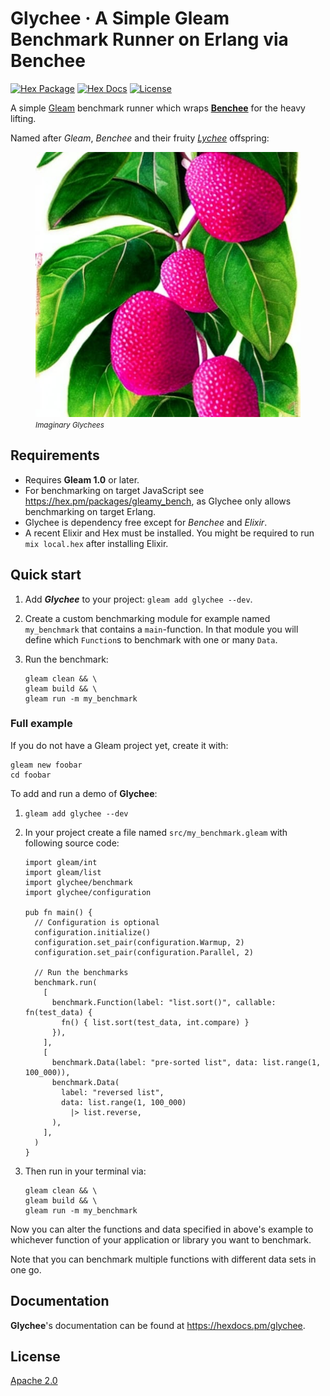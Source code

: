 # Glychee · A Simple Gleam Benchmark Runner on Erlang via Benchee

[![Hex Package](https://img.shields.io/hexpm/v/glychee?color=ffaff3&label=%F0%9F%93%A6)](https://hex.pm/packages/glychee)
[![Hex Docs](https://img.shields.io/badge/hex-docs-ffaff3?label=%F0%9F%93%9A)](https://hexdocs.pm/glychee/)
[![License](https://img.shields.io/hexpm/l/glychee?color=ffaff3&label=%F0%9F%93%83)](https://github.com/inoas/glychee/blob/main/LICENSE)

A simple [Gleam](https://gleam.run) benchmark runner which wraps [**Benchee**](https://github.com/bencheeorg/benchee) for the heavy lifting.

Named after *Gleam*, *Benchee* and their fruity [*Lychee*](https://en.wikipedia.org/wiki/Lychee) offspring:

<figure>
  <img src="https://raw.githubusercontent.com/inoas/glychee/main/glychee-logo.jpg" alt="Glychee Logo" style="max-height: 33vh; width: auto; height: auto" width="480" height="480"/>
  <figcaption><i><small>Imaginary Glychees</small></i></figcaption>
</figure>

## Requirements

- Requires **Gleam 1.0** or later.
- For benchmarking on target JavaScript see <https://hex.pm/packages/gleamy_bench>,
  as Glychee only allows benchmarking on target Erlang.
- Glychee is dependency free except for *Benchee* and *Elixir*.
- A recent Elixir and Hex must be installed. You might be required to run
  `mix local.hex` after installing Elixir.

## Quick start

1. Add ***Glychee*** to your project: `gleam add glychee --dev`.
2. Create a custom benchmarking module for example named `my_benchmark` that
   contains a `main`-function. In that module you will define which `Function`s
   to benchmark with one or many `Data`.
3. Run the benchmark:

   ```shell
   gleam clean && \
   gleam build && \
   gleam run -m my_benchmark
   ```

### Full example

If you do not have a Gleam project yet, create it with:

```shell
gleam new foobar
cd foobar
```

To add and run a demo of **Glychee**:

1. `gleam add glychee --dev`
2. In your project create a file named `src/my_benchmark.gleam` with following source code:

   ```gleam
   import gleam/int
   import gleam/list
   import glychee/benchmark
   import glychee/configuration

   pub fn main() {
     // Configuration is optional
     configuration.initialize()
     configuration.set_pair(configuration.Warmup, 2)
     configuration.set_pair(configuration.Parallel, 2)

     // Run the benchmarks
     benchmark.run(
       [
         benchmark.Function(label: "list.sort()", callable: fn(test_data) {
           fn() { list.sort(test_data, int.compare) }
         }),
       ],
       [
         benchmark.Data(label: "pre-sorted list", data: list.range(1, 100_000)),
         benchmark.Data(
           label: "reversed list",
           data: list.range(1, 100_000)
             |> list.reverse,
         ),
       ],
     )
   }
   ```

3. Then run in your terminal via:

   ```shell
   gleam clean && \
   gleam build && \
   gleam run -m my_benchmark
   ```

Now you can alter the functions and data specified in above's example to
whichever function of your application or library you want to benchmark.

Note that you can benchmark multiple functions with different data sets
in one go.

## Documentation

**Glychee**'s documentation can be found at <https://hexdocs.pm/glychee>.

## License

[Apache 2.0](./LICENSE)
